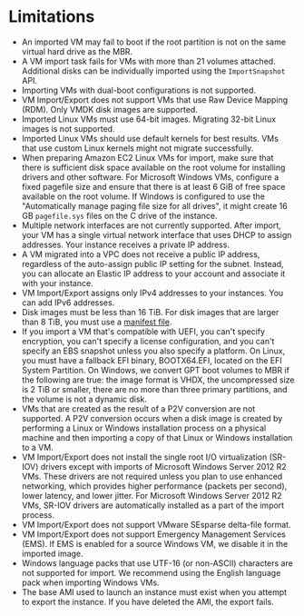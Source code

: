 # Limitations<a name="limitations-image"></a>
+ An imported VM may fail to boot if the root partition is not on the same virtual hard drive as the MBR\.
+ A VM import task fails for VMs with more than 21 volumes attached\. Additional disks can be individually imported using the `ImportSnapshot` API\.
+ Importing VMs with dual\-boot configurations is not supported\.
+ VM Import/Export does not support VMs that use Raw Device Mapping \(RDM\)\. Only VMDK disk images are supported\.
+ Imported Linux VMs must use 64\-bit images\. Migrating 32\-bit Linux images is not supported\.
+ Imported Linux VMs should use default kernels for best results\. VMs that use custom Linux kernels might not migrate successfully\.
+ When preparing Amazon EC2 Linux VMs for import, make sure that there is sufficient disk space available on the root volume for installing drivers and other software\. For Microsoft Windows VMs, configure a fixed pagefile size and ensure that there is at least 6 GiB of free space available on the root volume\. If Windows is configured to use the "Automatically manage paging file size for all drives", it might create 16 GB `pagefile.sys` files on the C drive of the instance\.
+ Multiple network interfaces are not currently supported\. After import, your VM has a single virtual network interface that uses DHCP to assign addresses\. Your instance receives a private IP address\.
+ A VM migrated into a VPC does not receive a public IP address, regardless of the auto\-assign public IP setting for the subnet\. Instead, you can allocate an Elastic IP address to your account and associate it with your instance\.
+ VM Import/Export assigns only IPv4 addresses to your instances\. You can add IPv6 addresses\.
+ Disk images must be less than 16 TiB\. For disk images that are larger than 8 TiB, you must use a [manifest file](https://docs.aws.amazon.com/AWSEC2/latest/APIReference/manifest.html)\.
+ If you import a VM that's compatible with UEFI, you can't specify encryption, you can't specify a license configuration, and you can't specify an EBS snapshot unless you also specify a platform\. On Linux, you must have a fallback EFI binary, BOOTX64\.EFI, located on the EFI System Partition\. On Windows, we convert GPT boot volumes to MBR if the following are true: the image format is VHDX, the uncompressed size is 2 TiB or smaller, there are no more than three primary partitions, and the volume is not a dynamic disk\.
+ VMs that are created as the result of a P2V conversion are not supported\. A P2V conversion occurs when a disk image is created by performing a Linux or Windows installation process on a physical machine and then importing a copy of that Linux or Windows installation to a VM\.
+ VM Import/Export does not install the single root I/O virtualization \(SR\-IOV\) drivers except with imports of Microsoft Windows Server 2012 R2 VMs\. These drivers are not required unless you plan to use enhanced networking, which provides higher performance \(packets per second\), lower latency, and lower jitter\. For Microsoft Windows Server 2012 R2 VMs, SR\-IOV drivers are automatically installed as a part of the import process\.
+ VM Import/Export does not support VMware SEsparse delta\-file format\.
+ VM Import/Export does not support Emergency Management Services \(EMS\)\. If EMS is enabled for a source Windows VM, we disable it in the imported image\.
+ Windows language packs that use UTF\-16 \(or non\-ASCII\) characters are not supported for import\. We recommend using the English language pack when importing Windows VMs\.
+ The base AMI used to launch an instance must exist when you attempt to export the instance\. If you have deleted the AMI, the export fails\.